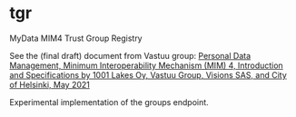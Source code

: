 # tgr
MyData MIM4 Trust Group Registry

See the (final draft) document from Vastuu group:
[Personal Data Management, Minimum Interoperability Mechanism (MIM) 4, Introduction and Specifications by 1001 Lakes Oy, Vastuu Group, Visions SAS, and City of Helsinki, May 2021](https://www.vastuugroup.fi/hubfs/MyData/2021-05-31%20MIM4%20-%20Personal%20Data%20Management%20Specification%20-%20Final%20draft.pdf?__hstc=15224297.d8b9d71f4e57eebbe297afc4f3d6730d.1622530758049.1622643698938.1622702017074.3&__hssc=15224297.1.1622702017074&__hsfp=3649749675)


Experimental implementation of the groups endpoint.

